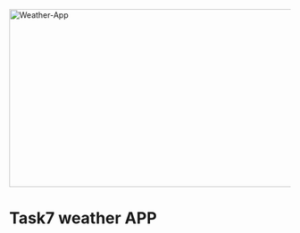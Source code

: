 <img src="https://socialify.git.ci/Asanda001019/Weather-App/image?language=1&owner=1&name=1&stargazers=1&theme=Light" alt="Weather-App" width="640" height="320" />
<h1>Task7 weather APP</h1>


